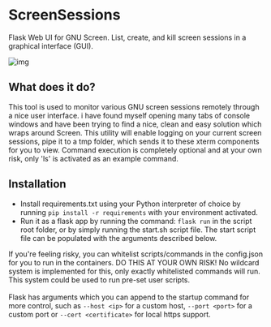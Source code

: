 # ScreenSessions
Flask Web UI for GNU Screen. List, create, and kill screen sessions in a graphical interface (GUI).<br>

![img](https://www.dropbox.com/scl/fi/c49hyqu40225o8kxgibex/screensessions.png?rlkey=b7o71pshizb2hx207l02nvlep&raw=1)

## What does it do?
This tool is used to monitor various GNU screen sessions remotely through a nice user interface. i have found myself opening many tabs of console windows  and have been trying to find a nice, clean and easy solution which wraps around Screen. This utility will enable logging on your current screen sessions, pipe it to a tmp folder, which sends it  to these xterm components for you to view. Command execution is completely optional and at your own risk, only 'ls' is activated as an example command.

## Installation
- Install requirements.txt using your Python interpreter of choice by running ```pip install -r requirements``` with your environment activated.
- Run it as a flask app by running the command: ```flask run``` in the script root folder, or by simply running the start.sh script file. The start script file can be populated with the arguments described below.

If you're feeling risky, you can whitelist scripts/commands in the config.json for you to run in the containers. DO THIS AT YOUR OWN RISK! No wildcard system is implemented for this, only exactly whitelisted commands will run. This system could be used to run pre-set user scripts.<br><br>
Flask has arguments which you can append to the startup command for more control, such as ```--host <ip>``` for a custom host, ```--port <port>``` for a custom port or ```--cert <certificate>``` for local https support.
